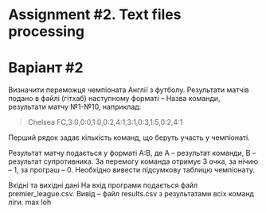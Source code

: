 # Assignment #2. Text files processing

# Варіант #2

Визначити переможця чемпіоната Англії з футболу. Результати матчів подано в файлі (гітхаб) наступному форматі – Назва команди, 
результати матчу №1-№10, наприклад:

>Chelsea FC,3:0,0:0,1:0,0:2,4:1,3:1,0:3,1:5,0:2,4:1

Перший рядок задає кількість команд, що беруть участь у чемпіонаті.

Результат матчу подається у форматі A:B, де А – результат команди, В – результат супротивника. За перемогу команда отримує 3 очка, 
за нічию – 1, за програш – 0. Необхідно вивести підсумкову таблицю чемпіонату.

Вхідні та вихідні дані
На вхід програми подається файл premier_league.csv. Вивід – файл results.csv з результатами всіх команд ліги.
max loh
